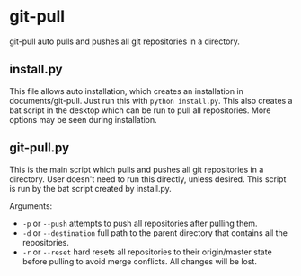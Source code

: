 # git-pull

git-pull auto pulls and pushes all git repositories in a directory.

## install.py

This file allows auto installation, which creates an installation in documents/git-pull. Just run this with
```python install.py```. This also creates a bat script in the desktop which can be run to pull all repositories. 
More options may be seen during installation.

## git-pull.py

This is the main script which pulls and pushes all git repositories in a directory. User doesn't need to run this
directly, unless desired. This script is run by the bat script created by install.py.

Arguments:

- ```-p``` or ```--push``` attempts to push all repositories after pulling them.
- ```-d``` or ```--destination``` full path to the parent directory that contains all the repositories.
- ```-r``` or ```--reset``` hard resets all repositories to their origin/master state before pulling 
to avoid merge conflicts. All changes will be lost.
